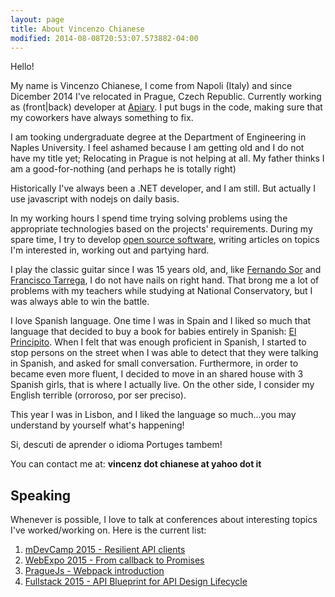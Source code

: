 ```yaml
---
layout: page
title: About Vincenzo Chianese
modified: 2014-08-08T20:53:07.573882-04:00
---
```


Hello!

My name is Vincenzo Chianese, I come from Napoli (Italy) and since Dicember 2014 I've relocated in Prague, Czech Republic.
Currently working as (front|back) developer at [Apiary](http://apiary.io). I put bugs in the code, making sure that my coworkers have always something to fix.

I am tooking undergraduate degree at the Department of Engineering in Naples University. I feel ashamed because I am getting old and I do not have my title yet; Relocating in Prague is not helping at all. My father thinks I am a good-for-nothing (and perhaps he is totally right)

Historically I've always been a .NET developer, and I am still. But actually I use javascript with nodejs on daily basis.

In my working hours I spend time trying solving problems using the appropriate technologies based on the projects' requirements. During my spare time, I try to develop [open source software](https://github.com/XVincentX), writing articles on topics I'm interested in, working out and partying hard.

I play the classic guitar since I was 15 years old, and, like [Fernando Sor](https://en.wikipedia.org/wiki/Fernando_Sor) and [Francisco Tarrega](https://en.wikipedia.org/wiki/Francisco_T%C3%A1rrega), I do not have nails on right hand. That brong me a lot of problems with my teachers while studying at National Conservatory, but I was always able to win the battle.

I love Spanish language. One time I was in Spain and I liked so much that language that decided to buy a book for babies entirely in Spanish: [El Principito](https://es.wikipedia.org/wiki/El_principito). When I felt that was enough proficient in Spanish, I started to stop persons on the street when I was able to detect that they were talking in Spanish, and asked for small conversation. Furthermore, in order to became even more fluent, I decided to move in an shared house with 3 Spanish girls, that is where I actually live. On the other side, I consider my English terrible (orroroso, por ser preciso).

This year I was in Lisbon, and I liked the language so much...you may understand by yourself what's happening!

Si, descuti de aprender o idioma Portuges tambem!

You can contact me at: **vincenz dot chianese at yahoo dot it**

## Speaking

Whenever is possible, I love to talk at conferences about interesting topics I've worked/working on. Here is the current list:

1. [mDevCamp 2015 - Resilient API clients](http://slideslive.com/38894088/building-resilient-api-client)
2. [WebExpo 2015 - From callback to Promises](http://slideslive.com/38894521/from-callbacks-to-promises)
3. [PragueJs - Webpack introduction](https://twitter.com/Jsconfcz/status/647106973679374336)
4. [Fullstack 2015 - API Blueprint for API Design Lifecycle](https://skillsmatter.com/skillscasts/6774-api-blueprint-for-api-design-lifecycle)

